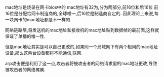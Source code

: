 mac地址是烧录在网卡bios中的
mac地址有32为,分为两部分,前16位和后16位
前16位是分配给网卡制造商的,全球唯一,后16位是制造商自定的.
因此理论上来说,每一块网卡的mac地址都是不一样的.


网络链路层,将发送机的mac地址和接收机的mac地址贴到数据帧的最前面,这样就保证了单播的唯一性.


但是mac地址其实是可以自己更改的,如果同一个局域网下有两个相同的mac地址设备,那么这两台设备都将不能通信,联网.


arp攻击便是利用了这一点,攻击者将被攻击者的网络请求里的mac地址更改,导致被攻击者的网络瘫痪.